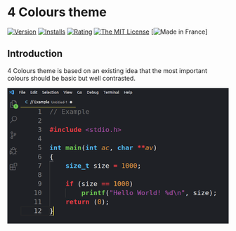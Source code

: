 # 4 Colours theme

[![Version](https://vsmarketplacebadge.apphb.com/version/gpem.4-colours.svg)](https://marketplace.visualstudio.com/items?itemName=gpem.4-colours)  [![Installs](https://vsmarketplacebadge.apphb.com/installs/gpem.4-colours.svg)](https://marketplace.visualstudio.com/items?itemName=gpem.4-colours)  [![Rating](https://vsmarketplacebadge.apphb.com/rating/gpem.4-colours.svg)](https://marketplace.visualstudio.com/items?itemName=gpem.4-colours)  [![The MIT License](https://flat.badgen.net/badge/license/MIT/orange)](http://opensource.org/licenses/MIT)
[![Made in France](https://img.shields.io/badge/made%20in-france-008751.svg?style=flat-square)]


## Introduction
4 Colours theme is based on an existing idea that the most important colours should be basic but well contrasted.

![theme screenshot](https://github.com/Germain-Gadel/4-colours/raw/master/images/example.png)